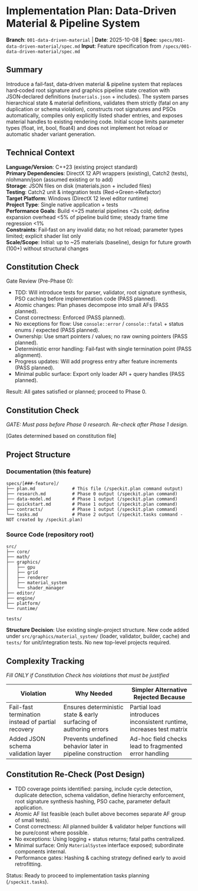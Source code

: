 # Implementation Plan: Data‑Driven Material & Pipeline System

**Branch**: `001-data-driven-material` | **Date**: 2025-10-08 | **Spec**: `specs/001-data-driven-material/spec.md`
**Input**: Feature specification from `/specs/001-data-driven-material/spec.md`

## Summary

Introduce a fail‑fast, data‑driven material & pipeline system that replaces hard‑coded root signature and graphics pipeline state creation with JSON‑declared definitions (`materials.json` + includes). The system parses hierarchical state & material definitions, validates them strictly (fatal on any duplication or schema violation), constructs root signatures and PSOs automatically, compiles only explicitly listed shader entries, and exposes material handles to existing rendering code. Initial scope limits parameter types (float, int, bool, float4) and does not implement hot reload or automatic shader variant generation.

## Technical Context

<!--
  ACTION REQUIRED: Replace the content in this section with the technical details
  for the project. The structure here is presented in advisory capacity to guide
  the iteration process.
-->

**Language/Version**: C++23 (existing project standard)  
**Primary Dependencies**: DirectX 12 API wrappers (existing), Catch2 (tests), nlohmann/json (assumed existing or to add)  
**Storage**: JSON files on disk (materials.json + included files)  
**Testing**: Catch2 unit & integration tests (Red→Green→Refactor)  
**Target Platform**: Windows (DirectX 12 level editor runtime)  
**Project Type**: Single native application + tests  
**Performance Goals**: Build <=25 material pipelines <2s cold; define expansion overhead <5% of pipeline build time; steady frame time regression <1%  
**Constraints**: Fail‑fast on any invalid data; no hot reload; parameter types limited; explicit shader list only  
**Scale/Scope**: Initial: up to ~25 materials (baseline), design for future growth (100+) without structural changes  

## Constitution Check

Gate Review (Pre-Phase 0):
- TDD: Will introduce tests for parser, validator, root signature synthesis, PSO caching before implementation code (PASS planned).
- Atomic changes: Plan phases decompose into small AFs (PASS planned).
- Const correctness: Enforced (PASS planned).
- No exceptions for flow: Use `console::error` / `console::fatal` + status enums / expected (PASS planned).
- Ownership: Use smart pointers / values; no raw owning pointers (PASS planned).
- Deterministic error handling: Fail‑fast with single termination point (PASS alignment).
- Progress updates: Will add progress entry after feature increments (PASS planned).
- Minimal public surface: Export only loader API + query handles (PASS planned).

Result: All gates satisfied or planned; proceed to Phase 0.

## Constitution Check

*GATE: Must pass before Phase 0 research. Re-check after Phase 1 design.*

[Gates determined based on constitution file]

## Project Structure

### Documentation (this feature)

```
specs/[###-feature]/
├── plan.md              # This file (/speckit.plan command output)
├── research.md          # Phase 0 output (/speckit.plan command)
├── data-model.md        # Phase 1 output (/speckit.plan command)
├── quickstart.md        # Phase 1 output (/speckit.plan command)
├── contracts/           # Phase 1 output (/speckit.plan command)
└── tasks.md             # Phase 2 output (/speckit.tasks command - NOT created by /speckit.plan)
```

### Source Code (repository root)
<!--
  ACTION REQUIRED: Replace the placeholder tree below with the concrete layout
  for this feature. Delete unused options and expand the chosen structure with
  real paths (e.g., apps/admin, packages/something). The delivered plan must
  not include Option labels.
-->

```
src/
├── core/
├── math/
├── graphics/
│   ├── gpu
│   ├── grid
│   ├── renderer
│   ├── material_system
│   └── shader_manager
├── editor/
├── engine/
├── platform/
└── runtime/

tests/

```

**Structure Decision**: Use existing single-project structure. New code added under `src/graphics/material_system/` (loader, validator, builder, cache) and `tests/` for unit/integration tests. No new top-level projects required.

## Complexity Tracking

*Fill ONLY if Constitution Check has violations that must be justified*

| Violation | Why Needed | Simpler Alternative Rejected Because |
|-----------|------------|-------------------------------------|
| Fail-fast termination instead of partial recovery | Ensures deterministic state & early surfacing of authoring errors | Partial load introduces inconsistent runtime, increases test matrix |
| Added JSON schema validation layer | Prevents undefined behavior later in pipeline construction | Ad-hoc field checks lead to fragmented error handling |

## Constitution Re-Check (Post Design)

- TDD coverage points identified: parsing, include cycle detection, duplicate detection, schema validation, define hierarchy enforcement, root signature synthesis hashing, PSO cache, parameter default application.
- Atomic AF list feasible (each bullet above becomes separate AF group of small tests).
- Const correctness: All planned builder & validator helper functions will be pure/const where possible.
- No exceptions: Using logging + status returns; fatal paths centralized.
- Minimal surface: Only `MaterialSystem` interface exposed; subordinate components internal.
- Performance gates: Hashing & caching strategy defined early to avoid retrofitting.

Status: Ready to proceed to implementation tasks planning (`/speckit.tasks`).
